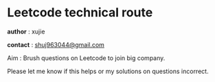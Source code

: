 # Leetcode technical route

**author** : xujie

**contact** : shuj963044@gmail.com

Aim : Brush questions on Leetcode to join big company. 

Please let me know if this helps or my solutions on questions incorrect.


